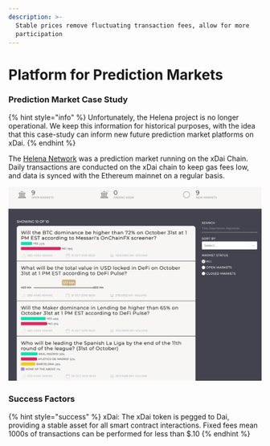 ```yaml
---
description: >-
  Stable prices remove fluctuating transaction fees, allow for more
  participation
---
```


# Platform for Prediction Markets

### Prediction Market Case Study

{% hint style="info" %}
Unfortunately, the Helena project is no longer operational. We keep this information for historical purposes, with the idea that this case-study can inform new future prediction market platforms on xDai.
{% endhint %}

The [Helena Network](https://media.consensys.net/prediction-markets-platform-becomes-first-dapp-on-xdai-sidechain-f26e6d691799) was a prediction market running on the xDai Chain. Daily transactions are conducted on the xDai chain to keep gas fees low, and data is synced with the Ethereum mainnet on a regular basis. 

![A list of open prediction markets on Helena Network application](../../.gitbook/assets/image-2019-10-03-at-2.11.21-pm.png)

### Success Factors

{% hint style="success" %}
xDai: The xDai token is pegged to Dai, providing a stable asset for all smart contract interactions. Fixed fees mean 1000s of transactions can be performed for less than $.10
{% endhint %}

